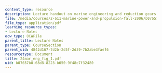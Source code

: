 ```yaml
---
content_type: resource
description: Lecture handout on marine engineering and reduction gears.
file: /media/courses/2-611-marine-power-and-propulsion-fall-2006/b07657b068d88223b6509f48e7f32480_24mar_eng_fig_1.pdf
file_type: application/pdf
learning_resource_types:
- Lecture Notes
ocw_type: OCWFile
parent_title: Lecture Notes
parent_type: CourseSection
parent_uid: 4842d167-7d2b-2d5f-2d39-7b2abe3faef6
resourcetype: Document
title: 24mar_eng_fig_1.pdf
uid: b07657b0-68d8-8223-b650-9f48e7f32480
---
```

